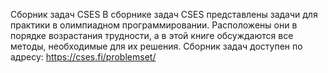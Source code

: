  Сборник задач CSES В сборнике задач CSES представлены задачи для практики в олимпиадном программировании. Расположены они в порядке возрастания трудности, а в этой книге обсуждаются все методы, необходимые для их решения. Сборник задач доступен по адресу: https://cses.fi/problemset/
